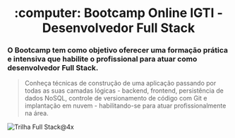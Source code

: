 <h1 align="center">
:computer: Bootcamp Online IGTI - Desenvolvedor Full Stack
</h1>

<h3>O Bootcamp tem como objetivo oferecer uma formação prática e intensiva que habilite o profissional para atuar como desenvolvedor Full Stack.</h3>

>Conheça técnicas de construção de uma aplicação passando por todas as suas camadas lógicas - backend, frontend, persistência de dados NoSQL, controle de versionamento de código com Git e implantação em nuvem - habilitando-se para atuar profissionalmente na área.


![Trilha Full Stack@4x](https://user-images.githubusercontent.com/20999955/88002996-5a5b0680-caf3-11ea-978e-ae9134497c6b.png)
